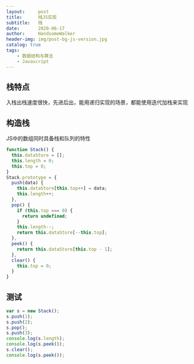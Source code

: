 ```yaml
---
layout:     post
title:      栈JS实现
subtitle:   栈
date:       2020-06-17
author:     HandsomeWalker
header-img: img/post-bg-js-version.jpg
catalog: true
tags:
    - 数据结构与算法
    - Javascript
---
```


## 栈特点
入栈出栈速度很快，先进后出，能用递归实现的场景，都能使用迭代加栈来实现

## 构造栈
JS中的数组同时具备栈和队列的特性
```javascript
function Stack() {
  this.dataStore = [];
  this.length = 0;
  this.top = 0;
}
Stack.prototype = {
  push(data) {
    this.dataStore[this.top++] = data;
    this.length++;
  },
  pop() {
    if (this.top === 0) {
      return undefined;
    }
    this.length--;
    return this.dataStore[--this.top];
  },
  peek() {
    return this.dataStore[this.top - 1];
  },
  clear() {
    this.top = 0;
  }
}
```

## 测试
```javascript
var s = new Stack();
s.push(1);
s.push(2);
s.pop();
s.push(3);
console.log(s.length);
console.log(s.peek());
s.clear();
console.log(s.peek());
```